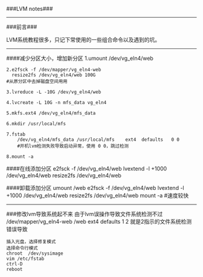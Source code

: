 ###LVM notes###

***
###前言###

LVM系统教程很多，只记下常使用的一些组合命令以及遇到的坑。
***

####减少分区大小，增加新分区
	1.umount /dev/vg_eln4/web
	  
	2.e2fsck -f /dev/mapper/vg_eln4-web
	  resize2fs /dev/vg_eln4/web 100G
	#从原分区中去掉磁盘空间用用
	
	3.lvreduce -L -10G /dev/vg_eln4/web
	
	4.lvcreate -L 10G -n mfs_data vg_eln4
	
	5.mkfs.ext4 /dev/vg_eln4/mfs_data
	
	6.mkdir /usr/local/mfs
	
	7.fstab
		/dev/vg_eln4/mfs_data /usr/local/mfs    ext4  defaults   0 0
		#开机lvm检测失败导致启动异常，使用 0 0，跳过检测
	
	8.mount -a

####在线添加分区
	e2fsck -f /dev/vg_eln4/web
	lvextend -l +1000 /dev/vg_eln4/web
	resize2fs /dev/vg_eln4/web

####卸载添加分区
	umount /web
	e2fsck -f /dev/vg_eln4/web
	lvextend -l +1000 /dev/vg_eln4/web
	resize2fs /dev/vg_eln4/web
	mount -a
	#速度较快

***
###修改lvm导致系统起不来
	由于lvm误操作导致文件系统检测不过
	/dev/mapper/vg_eln4-web /web   ext4    defaults        1 2
	就是2指示的文件系统检测错误导致

	插入光盘，选择修复模式
	选择命令行模式
	chroot  /dev/sysimage
	vim /etc/fstab
	ctrl-D
	reboot




